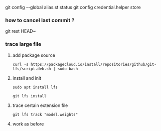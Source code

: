 git config --global alias.st status
git config credential.helper store

### how to cancel last commit ?
git rest HEAD~

### trace large file
1. add package source

    `curl -s https://packagecloud.io/install/repositories/github/git-lfs/script.deb.sh | sudo bash `

2. install and init

   `sudo apt install lfs`

   `git lfs install`

3. trace certain extension file

    `git lfs track "model.weights"`

4. work as before 

